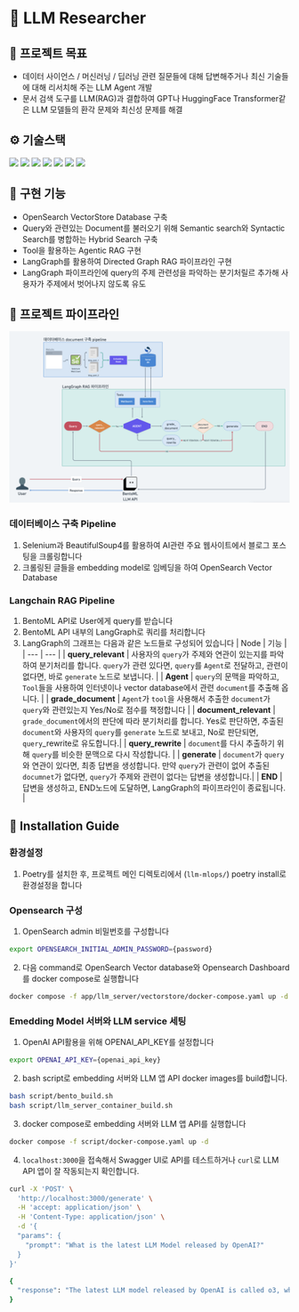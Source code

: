 # 🦜 LLM Researcher

## 🥍 프로젝트 목표
- 데이터 사이언스 / 머신러닝 / 딥러닝 관련 질문들에 대해 답변해주거나 최신 기술들에 대해 리서치해 주는 LLM Agent 개발
- 문서 검색 도구를 LLM(RAG)과 결합하여 GPT나 HuggingFace Transformer같은 LLM 모델들의 환각 문제와 최신성 문제를 해결


## ⚙️ 기술스택

<img src="https://img.shields.io/badge/-Python-3776AB?style=for-the-badge&logo=Python&logoColor=white"/> <img src="https://img.shields.io/badge/-BentoML-000000?style=for-the-badge&logo=BentoML&logoColor=white"/> <img src="https://img.shields.io/badge/-Hugging Face-FFD21E?style=for-the-badge&logo=Hugging Face&logoColor=black"/> <img src="https://img.shields.io/badge/-Docker-2496ED?style=for-the-badge&logo=Docker&logoColor=white"/> <img src="https://img.shields.io/badge/-LangChain/LangGraph-1C3C3C?style=for-the-badge&logo=LangChain&logoColor=white"/> <img src="https://img.shields.io/badge/-OpenSearch-005EB8?style=for-the-badge&logo=OpenSearch&logoColor=white"/> <img src="https://img.shields.io/badge/-Selenium-43B02A?style=for-the-badge&logo=selenium&logoColor=white"/>

## 🦾 구현 기능
- OpenSearch VectorStore Database 구축
- Query와 관련있는 Document를 불러오기 위해 Semantic search와 Syntactic Search를 병합하는 Hybrid Search 구축
- Tool을 활용하는 Agentic RAG 구현
- LangGraph를 활용하여 Directed Graph RAG 파이프라인 구현
- LangGraph 파이프라인에 query의 주제 관련성을 파악하는 분기처릴르 추가해 사용자가 주제에서 벗어나지 않도록 유도

## 🚥 프로젝트 파이프라인
![project_pipeline](imgs/project_pipeline.png)
### 데이터베이스 구축 Pipeline
1. Selenium과 BeautifulSoup4를 활용하여 AI관련 주요 웹사이트에서 블로그 포스팅을 크롤링합니다
2. 크롤링된 글들을 embedding model로 임베딩을 하여 OpenSearch Vector Database
### Langchain RAG Pipeline
1. BentoML API로 User에게 query를 받습니다
2. BentoML API 내부의 LangGraph로 쿼리를 처리합니다
3. LangGraph의 그래프는 다음과 같은 노드들로 구성되어 있습니다
   | Node | 기능 |
    | --- | --- |
    | **query_relevant** | 사용자의 `query`가 주제와 연관이 있는지를 파악하여 분기처리를 합니다. `query`가 관련 있다면, `query`를 `Agent`로 전달하고, 관련이 없다면, 바로 `generate` 노드로 보냅니다.  |
    | **Agent** | `query`의 문맥을 파악하고, `Tool`들을 사용하여 인터넷이나 vector database에서 관련 `document`를 추출해 옵니다. |
    | **grade_document** | `Agent`가 `tool`을 사용해서 추출한 `document`가 `query`와 관련있는지 Yes/No로 점수를 책정합니다 |
    | **document_relevant** | `grade_document`에서의 판단에 따라 분기처리를 합니다. Yes로 판단하면, 추출된 `document`와 사용자의 `query`를 `generate` 노드로 보내고, No로 판단되면, `query`_rewrite로 유도합니다.|
    | **query_rewrite** | `document`를 다시 추출하기 위해 `query`를 비슷한 문맥으로 다시 작성합니다. |
    | **generate** | `document`가 `query`와 연관이 있다면, 최종 답변을 생성합니다. 만약 `query`가 관련이 없어 추출된 `documnet`가 없다면, `query`가 주제와 관련이 없다는 답변을 생성합니다.|
    | **END** | 답변을 생성하고, END노드에 도달하면, LangGraph의 파이프라인이 종료됩니다. |


## 🚧 Installation Guide

### 환경설정
1. Poetry를 설치한 후, 프로젝트 메인 디렉토리에서 (`llm-mlops/`) poetry install로 환경설정을 합니다

### Opensearch 구성
1. OpenSearch admin 비밀번호를 구성합니다
   
```bash
export OPENSEARCH_INITIAL_ADMIN_PASSWORD={password}
```

2. 다음 command로 OpenSearch Vector database와 Opensearch Dashboard를 docker compose로 실행합니다
```bash
docker compose -f app/llm_server/vectorstore/docker-compose.yaml up -d
```

### Emedding Model 서버와 LLM service 세팅
1. OpenAI API활용을 위해 OPENAI_API_KEY를 설정합니다

```bash
export OPENAI_API_KEY={openai_api_key}
```

2. bash script로 embedding 서버와 LLM 앱 API docker images를 build합니다.

```bash
bash script/bento_build.sh
bash script/llm_server_container_build.sh
```
3. docker compose로 embedding 서버와 LLM 앱 API를 실행합니다

```bash
docker compose -f script/docker-compose.yaml up -d
```

4. `localhost:3000`을 접속해서 Swagger UI로 API를 테스트하거나 `curl`로  LLM API 앱이 잘 작동되는지 확인합니다.
```bash
curl -X 'POST' \
  'http://localhost:3000/generate' \
  -H 'accept: application/json' \
  -H 'Content-Type: application/json' \
  -d '{
  "params": {
    "prompt": "What is the latest LLM Model released by OpenAI?"
  }
}'
```

```bash
{
  "response": "The latest LLM model released by OpenAI is called o3, which was unveiled during their recent event. This model is the successor to the o1 model, which is designed for reasoning tasks. The context also mentions other models, such as the text-embedding-3-small, which provides significant improvements in embedding compared to its predecessor, text-embedding-ada-002. \n\nTo summarize, the most recent model is o3, which follows the earlier o1 model, and is a part of OpenAI's continuous updates to their language models to enhance performance and capabilities across various applications."
}
```




